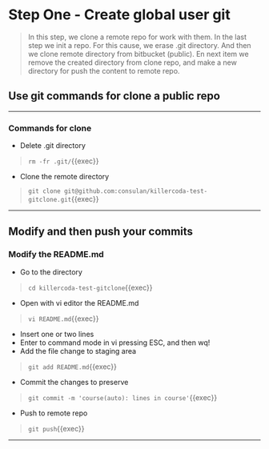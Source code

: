 # Step One - Create global user git

>In this step, we clone a remote repo for work with them.
>In the last step we init a repo. For this cause, we erase .git directory.
>And then we clone remote directory from bitbucket (public).
>En next item we remove the created directory from clone repo, and make a new directory for push the content to remote repo.

## Use git commands for clone a public repo

---

### Commands for clone

* Delete .git directory

> ` rm -fr .git/ `{{exec}}

* Clone the remote directory

> ` git clone git@github.com:consulan/killercoda-test-gitclone.git `{{exec}}

---

## Modify and then push your commits

### Modify the README.md

* Go to the directory

> ` cd killercoda-test-gitclone `{{exec}}

* Open with vi editor the README.md

> ` vi README.md `{{exec}}

* Insert one or two lines
* Enter to command mode in vi pressing ESC, and then wq!
* Add the file change to staging area

> ` git add README.md `{{exec}}

* Commit the changes to preserve

> ` git commit -m 'course(auto): lines in course' `{{exec}}

* Push to remote repo

> ` git push `{{exec}}

---
